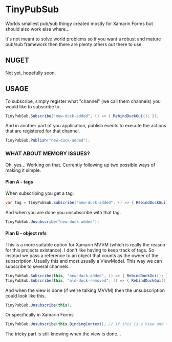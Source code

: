 # TinyPubSub
Worlds smallest pub/sub thingy created mostly for Xamarin Forms but should also work else where...

It's not meant to solve world problems so if you want a robust and mature pub/sub framework then there are plenty others out there to use.

## NUGET

Not yet, hopefully soon.

## USAGE

To subscribe, simply register what "channel" (we call them channels) you would like to subscribe to.

```c#
TinyPubSub.Subscribe("new-duck-added", () => { RebindDuckGui(); });
```

And in another part of you application, publish events to execute the actions that are registered for that channel.

```c#
TinyPubSub.Publish("new-duck-added");
```

### WHAT ABOUT MEMORY ISSUES?

Oh, yes... Working on that. Currently following up two possible ways of making it simple.

#### Plan A - tags

When subscribing you get a tag.

```c#
var tag = TinyPubSub.Subscribe("new-duck-added", () => { RebindDuckGui(); });
```

And when you are done you unsubscribe with that tag.

```c#
TinyPubSub.Unsubscribe("new-duck-added");
```

#### Plan B - object refs

This is a more suitable option for Xamarin MVVM (which is really the reason for this projects existance). I don't like having to keep track of tags. So instead we pass a reference to an object that counts as the owner of the subscription. Usually this and most usually a ViewModel. This way we can subscribe to several channels.

```c#
TinyPubSub.Subscribe(this, "new-duck-added", () => { RebindDuckGui(); });
TinyPubSub.Subscribe(this, "old-duck-removed", () => { RebindDuckGui(); });
```

And when the view is done (if we're talking MVVM) then the unsubscription could look like this.

```c#
TinyPubSub.Unsubscribe(this);
```

Or specifically in Xamarin Forms

```c#
TinyPubSub.Unsubscribe(this.BindingContext); // if this is a View and the Binding context the view model
```

The tricky part is still knowing when the view is done...
